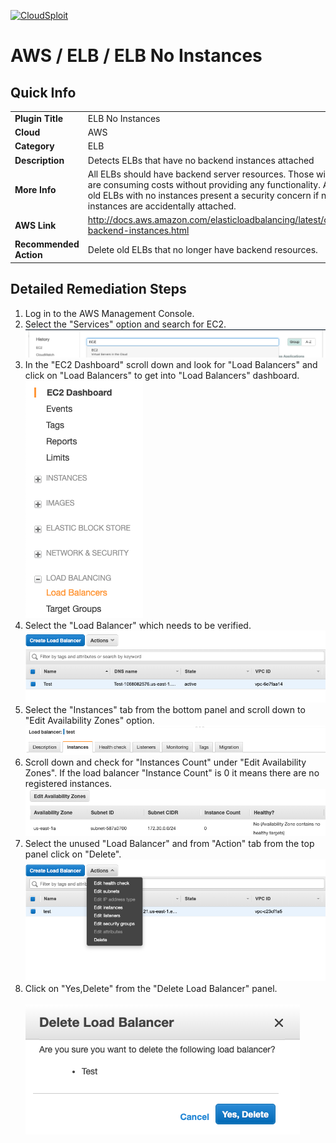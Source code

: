 [![CloudSploit](https://cloudsploit.com/img/logo-new-big-text-100.png "CloudSploit")](https://cloudsploit.com)

# AWS / ELB / ELB No Instances

## Quick Info

| | |
|-|-|
| **Plugin Title** | ELB No Instances |
| **Cloud** | AWS |
| **Category** | ELB |
| **Description** | Detects ELBs that have no backend instances attached |
| **More Info** | All ELBs should have backend server resources. Those without any are consuming costs without providing any functionality. Additionally, old ELBs with no instances present a security concern if new instances are accidentally attached. |
| **AWS Link** | http://docs.aws.amazon.com/elasticloadbalancing/latest/classic/elb-backend-instances.html |
| **Recommended Action** | Delete old ELBs that no longer have backend resources. |

## Detailed Remediation Steps
1. Log in to the AWS Management Console.
2. Select the "Services" option and search for EC2. </br> <img src="/resources/aws/elb/elb-no-instances/step2.png"/>
3. In the "EC2 Dashboard" scroll down and look for "Load Balancers" and click on "Load Balancers" to get into "Load Balancers" dashboard.</br> <img src="/resources/aws/elb/elb-no-instances/step3.png"/>
4. Select the "Load Balancer" which needs to be verified. </br> <img src="/resources/aws/elb/elb-no-instances/step4.png"/>
5. Select the "Instances" tab from the bottom panel and scroll down to "Edit Availability Zones" option.</br> <img src="/resources/aws/elb/elb-no-instances/step5.png"/>
6. Scroll down and check for "Instances Count" under "Edit Availability Zones". If the load balancer "Instance Count" is 0 it means there are no registered instances. </br> <img src="/resources/aws/elb/elb-no-instances/step6.png"/>
7. Select the unused "Load Balancer" and from "Action" tab from the top panel click on "Delete". </br> <img src="/resources/aws/elb/elb-no-instances/step7.png"/>
8. Click on "Yes,Delete" from the "Delete Load Balancer" panel. </br> </br> <img src="/resources/aws/elb/elb-no-instances/step8.png"/>
